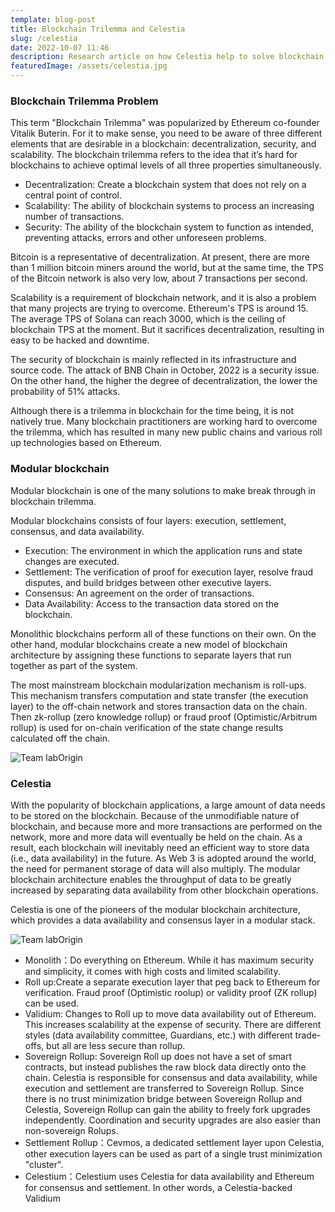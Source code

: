 ```yaml
---
template: blog-post
title: Blockchain Trilemma and Celestia
slug: /celestia
date: 2022-10-07 11:46
description: Research article on how Celestia help to solve blockchain Trilemma
featuredImage: /assets/celestia.jpg
---
```


### Blockchain Trilemma Problem

This term "Blockchain Trilemma" was popularized by Ethereum co-founder Vitalik Buterin. For it to make sense, you need to be aware of three different elements that are desirable in a blockchain: decentralization, security, and scalability. The blockchain trilemma refers to the idea that it’s hard for blockchains to achieve optimal levels of all three properties simultaneously.

- Decentralization: Create a blockchain system that does not rely on a central point of control.
- Scalability: The ability of blockchain systems to process an increasing number of transactions.
- Security: The ability of the blockchain system to function as intended, preventing attacks, errors and other unforeseen problems.

Bitcoin is a representative of decentralization. At present, there are more than 1 million bitcoin miners around the world, but at the same time, the TPS of the Bitcoin network is also very low, about 7 transactions per second.

Scalability is a requirement of blockchain network, and it is also a problem that many projects are trying to overcome. Ethereum's TPS is around 15. The average TPS of Solana can reach 3000, which is the ceiling of blockchain TPS at the moment. But it sacrifices decentralization, resulting in easy to be hacked and downtime.

The security of blockchain is mainly reflected in its infrastructure and source code. The attack of BNB Chain in October, 2022 is a security issue. On the other hand, the higher the degree of decentralization, the lower the probability of 51% attacks.

Although there is a trilemma in blockchain for the time being, it is not natively true. Many blockchain practitioners are working hard to overcome the trilemma, which has resulted in many new public chains and various roll up technologies based on Ethereum.

### Modular blockchain

Modular blockchain is one of the many solutions to make break through in blockchain trilemma.

Modular blockchains consists of four layers: execution, settlement, consensus, and data availability.

- Execution: The environment in which the application runs and state changes are executed.
- Settlement: The verification of proof for execution layer, resolve fraud disputes, and build bridges between other executive layers.
- Consensus: An agreement on the order of transactions.
- Data Availability: Access to  the transaction data stored on the blockchain.

Monolithic blockchains perform all of these functions on their own. On the other hand, modular blockchains create a new model of blockchain architecture by assigning these functions to separate layers that run together as part of the system.

The most mainstream blockchain modularization mechanism is roll-ups. This mechanism transfers computation and state transfer (the execution layer) to the off-chain network and stores transaction data on the chain. Then zk-rollup (zero knowledge rollup) or fraud proof (Optimistic/Arbitrum rollup) is used for on-chain verification of the state change results calculated off the chain.

![Team labOrigin](/assets/celestia-layers.png "Modular Blockchain")

### Celestia
With the popularity of blockchain applications, a large amount of data needs to be stored on the blockchain. Because of the unmodifiable nature of blockchain, and because more and more transactions are performed on the network, more and more data will eventually be held on the chain. As a result, each blockchain will inevitably need an efficient way to store data (i.e., data availability) in the future.
As Web 3 is adopted around the world, the need for permanent storage of data will also multiply. The modular blockchain architecture enables the throughput of data to be greatly increased by separating data availability from other blockchain operations.

Celestia is one of the pioneers of the modular blockchain architecture, which provides a data availability and consensus layer in a modular stack.

![Team labOrigin](/assets/celestia-arch.png "Celestia in Modular Blockchain")

- Monolith：Do everything on Ethereum. While it has maximum security and simplicity, it comes with high costs and limited scalability.
- Roll up:Create a separate execution layer that peg back to Ethereum for verification. Fraud proof (Optimistic roolup) or validity proof (ZK rollup) can be used.
- Validium: Changes to Roll up to move data availability out of Ethereum. This increases scalability at the expense of security. There are different styles (data availability committee, Guardians, etc.) with different trade-offs, but all are less secure than rollup.
- Sovereign Rollup: Sovereign Roll up does not have a set of smart contracts, but instead publishes the raw block data directly onto the chain. Celestia is responsible for consensus and data availability, while execution and settlement are transferred to Sovereign Rollup. Since there is no trust minimization bridge between Sovereign Rollup and Celestia, Sovereign Rollup can gain the ability to freely fork upgrades independently. Coordination and security upgrades are also easier than non-sovereign Rolups.
- Settlement Rollup：Cevmos, a dedicated settlement layer upon Celestia, other execution layers can be used as part of a single trust minimization "cluster".
- Celestium：Celestium uses Celestia for data availability and Ethereum for consensus and settlement. In other words, a Celestia-backed Validium

